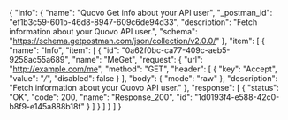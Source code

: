 {
  "info": {
    "name": "Quovo Get info about your API user",
    "_postman_id": "ef1b3c59-601b-46d8-8947-609c6de94d33",
    "description": "Fetch information about your Quovo API user.",
    "schema": "https://schema.getpostman.com/json/collection/v2.0.0/"
  },
  "item": [
    {
      "name": "Info",
      "item": [
        {
          "id": "0a62f0bc-ca77-409c-aeb5-9258ac55a689",
          "name": "MeGet",
          "request": {
            "url": "http://example.com/me",
            "method": "GET",
            "header": [
              {
                "key": "Accept",
                "value": "*/*",
                "disabled": false
              }
            ],
            "body": {
              "mode": "raw"
            },
            "description": "Fetch information about your Quovo API user."
          },
          "response": [
            {
              "status": "OK",
              "code": 200,
              "name": "Response_200",
              "id": "1d0193f4-e588-42c0-b8f9-e145a888b18f"
            }
          ]
        }
      ]
    }
  ]
}